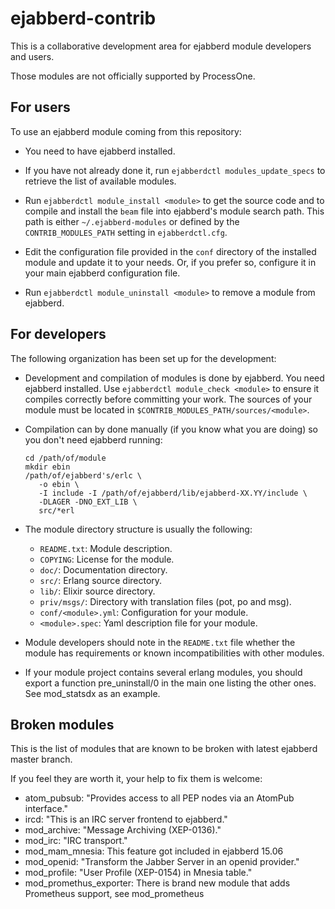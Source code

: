 ejabberd-contrib
================

This is a collaborative development area for ejabberd module developers
and users.

Those modules are not officially supported by ProcessOne.

For users
---------

To use an ejabberd module coming from this repository:

- You need to have ejabberd installed.
 
- If you have not already done it, run `ejabberdctl modules_update_specs`
  to retrieve the list of available modules.

- Run `ejabberdctl module_install <module>` to get the source code and to
  compile and install the `beam` file into ejabberd's module search path.
  This path is either `~/.ejabberd-modules` or defined by the
  `CONTRIB_MODULES_PATH` setting in `ejabberdctl.cfg`.

- Edit the configuration file provided in the `conf` directory of the
  installed module and update it to your needs. Or, if you prefer so,
  configure it in your main ejabberd configuration file.

- Run `ejabberdctl module_uninstall <module>` to remove a module from
  ejabberd.


For developers
--------------

The following organization has been set up for the development:

- Development and compilation of modules is done by ejabberd. You need
  ejabberd installed. Use `ejabberdctl module_check <module>` to ensure it
  compiles correctly before committing your work. The sources of your
  module must be located in `$CONTRIB_MODULES_PATH/sources/<module>`.

- Compilation can by done manually (if you know what you are doing) so you
  don't need ejabberd running:
  ```
  cd /path/of/module
  mkdir ebin
  /path/of/ejabberd's/erlc \
     -o ebin \
     -I include -I /path/of/ejabberd/lib/ejabberd-XX.YY/include \
     -DLAGER -DNO_EXT_LIB \
     src/*erl
  ```

- The module directory structure is usually the following:
    * `README.txt`: Module description.
    * `COPYING`: License for the module.
    * `doc/`: Documentation directory.
    * `src/`: Erlang source directory.
    * `lib/`: Elixir source directory.
    * `priv/msgs/`: Directory with translation files (pot, po and msg).
    * `conf/<module>.yml`: Configuration for your module.
    * `<module>.spec`: Yaml description file for your module.

- Module developers should note in the `README.txt` file whether the
  module has requirements or known incompatibilities with other modules.

- If your module project contains several erlang modules, you should export a
  function pre_uninstall/0 in the main one listing the other ones.
  See mod_statsdx as an example.


Broken modules
--------------

This is the list of modules that are known to be broken with latest ejabberd master branch.

If you feel they are worth it, your help to fix them is welcome:

 - atom_pubsub: "Provides access to all PEP nodes via an AtomPub interface."
 - ircd: "This is an IRC server frontend to ejabberd."
 - mod_archive: "Message Archiving (XEP-0136)."
 - mod_irc: "IRC transport."
 - mod_mam_mnesia: This feature got included in ejabberd 15.06
 - mod_openid: "Transform the Jabber Server in an openid provider."
 - mod_profile: "User Profile (XEP-0154) in Mnesia table."
 - mod_promethus_exporter: There is brand new module that adds Prometheus support, see mod_prometheus
